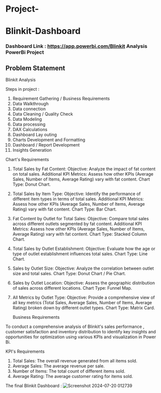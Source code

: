 # Project-
# Blinkit-Dashboard

### Dashboard Link : https://app.powerbi.com/Blinkit Analysis PowerBi Project

## Problem Statement

Blinkit Analysis 

Steps in project :

1) Requirement Gathering / Business Requirements
2) Data Walkthrough
3) Data connection 
4) Data Cleaning / Quality Check
5) Data Modeling
6) Data processing 
7) DAX Calculations 
8) Dashboard Lay outing
9) Charts Development and Formatting
10) Dashboard / Report Development
11) Insights Generation

Chart's Requirements

1. Total Sales by Fat Content:
            Objective: Analyze the impact of fat content on total sales.
            Additional KPI Metrics: Assess how other KPIs (Average Sales, Number of Items, Average Rating) vary with fat content.
            Chart Type: Donut Chart.

2. Total Sales by Item Type:
            Objective: Identify the performance of different item types in terms of total sales.
            Additional KPI Metrics: Assess how other KPIs (Average Sales, Number of Items, Average Rating) vary with fat content.
            Chart Type: Bar Chart.

3. Fat Content by Outlet for Total Sales:
            Objective: Compare total sales across different outlets segmented by fat content.
            Additional KPI Metrics: Assess how other KPIs (Average Sales, Number of Items, Average Rating) vary with fat content.
            Chart Type: Stacked Column Chart.

4. Total Sales by Outlet Establishment:
            Objective: Evaluate how the age or type of outlet establishment influences total sales.
            Chart Type: Line Chart.

5. Sales by Outlet Size:
            Objective: Analyze the correlation between outlet size and total sales.
            Chart Type: Donut Chart / Pie Chart.

6. Sales by Outlet Location:
            Objective: Assess the geographic distribution of sales across different locations.
            Chart Type: Funnel Map.

7. All Metrics by Outlet Type:
            Objective: Provide a comprehensive view of all key metrics (Total Sales, Average Sales, Number of Items, Average Rating)
            broken down by different outlet types.
            Chart Type: Matrix Card.

   Business Requirements 

To conduct a comprehensive analysis of Blinkit's sales performance , customer satisfaction and inventory distribution 
to identify key insights and opportunities for optimization using various KPIs and visualization in Power Bi.

KPI's Requirements 

1. Total Sales: The overall revenue generated from all items sold.
2. Average Sales: The average revenue per sale.
3. Number of Items: The total count of different items sold.
4. Average Rating: The average customer rating for items sold. 

The final Blinkit Dashboard : ![Screenshot 2024-07-20 012739](https://github.com/user-attachments/assets/04a1dbfb-472e-435a-b49e-a5e72dad9f28)
